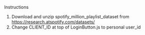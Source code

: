 Instructions
1. Download and unzip spotify_million_playlist_dataset from https://research.atspotify.com/datasets/
2. Change CLIENT_ID at top of LoginButton.js to personal user_id
